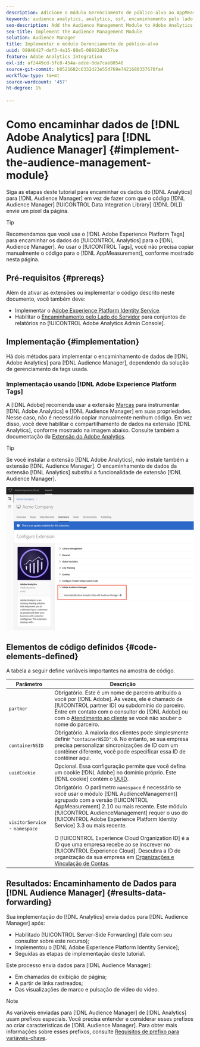 ```yaml
---
description: Adicione o módulo Gerenciamento de público-alvo ao AppMeasurement do Adobe Analytics para encaminhar os dados do Analytics para o Audience Manager em vez de fazer com que o código da Data Integration Library de Audience Manager (DIL) envie um pixel da página.
keywords: audience analytics, analytics, ssf, encaminhamento pelo lado do servidor
seo-description: Add the Audience Management Module to Adobe Analytics AppMeasurement to forward Analytics data to Audience Manager instead of having the Audience Manager Data Integration Library (DIL) code send a pixel from the page.
seo-title: Implement the Audience Management Module
solution: Audience Manager
title: Implementar o módulo Gerenciamento de público-alvo
uuid: 08846427-def3-4a15-88e5-08882d8d57ce
feature: Adobe Analytics Integration
exl-id: af2449cd-5fc8-454a-adce-0da7cae80548
source-git-commit: b0521682c6332d23e55d769e7421680337670fa4
workflow-type: tm+mt
source-wordcount: '457'
ht-degree: 1%

---
```


# Como encaminhar dados de [!DNL Adobe Analytics] para [!DNL Audience Manager] {#implement-the-audience-management-module}

Siga as etapas deste tutorial para encaminhar os dados do [!DNL Analytics] para [!DNL Audience Manager] em vez de fazer com que o código [!DNL Audience Manager] [!UICONTROL Data Integration Library] ([!DNL DIL]) envie um pixel da página.

>[!TIP]
>
>Recomendamos que você use o [!DNL Adobe Experience Platform Tags] para encaminhar os dados do [!UICONTROL Analytics] para o [!DNL Audience Manager]. Ao usar o [!UICONTROL Tags], você não precisa copiar manualmente o código para o [!DNL AppMeasurement], conforme mostrado nesta página.

## Pré-requisitos {#prereqs}

Além de ativar as extensões ou implementar o código descrito neste documento, você também deve:

* Implementar o [Adobe Experience Platform Identity Service](https://experienceleague.adobe.com/docs/id-service/using/home.html).
* Habilitar o [Encaminhamento pelo Lado do Servidor](https://experienceleague.adobe.com/docs/analytics/admin/admin-tools/server-side-forwarding/ssf.html) para conjuntos de relatórios no [!UICONTROL Adobe Analytics Admin Console].

## Implementação {#implementation}

Há dois métodos para implementar o encaminhamento de dados de [!DNL Adobe Analytics] para [!DNL Audience Manager], dependendo da solução de gerenciamento de tags usada.

### Implementação usando [!DNL Adobe Experience Platform Tags]

A [!DNL Adobe] recomenda usar a extensão [Marcas](https://experienceleague.adobe.com/docs/experience-platform/tags/home.html?lang=en) para instrumentar [!DNL Adobe Analytics] e [!DNL Audience Manager] em suas propriedades. Nesse caso, não é necessário copiar manualmente nenhum código. Em vez disso, você deve habilitar o compartilhamento de dados na extensão [!DNL Analytics], conforme mostrado na imagem abaixo. Consulte também a documentação da [Extensão do Adobe Analytics](https://experienceleague.adobe.com/docs/experience-platform/tags/extensions/adobe/analytics/overview.html#adobe-audience-manager).

>[!TIP]
>
>Se você instalar a extensão [!DNL Adobe Analytics], *não* instale também a extensão [!DNL Audience Manager]. O encaminhamento de dados da extensão [!DNL Analytics] substitui a funcionalidade de extensão [!DNL Audience Manager].

![Como habilitar o compartilhamento de dados da extensão do Adobe Analytics para o Audience Manager](/help/using/integration/assets/analytics-to-aam.png)

## Elementos de código definidos {#code-elements-defined}

A tabela a seguir define variáveis importantes na amostra de código.

| Parâmetro | Descrição |
|--- |--- |
| `partner` | Obrigatório. Este é um nome de parceiro atribuído a você por [!DNL Adobe]. Às vezes, ele é chamado de [!UICONTROL partner ID] ou subdomínio do parceiro.  Entre em contato com o consultor do [!DNL Adobe] ou com o [Atendimento ao cliente](https://helpx.adobe.com/br/marketing-cloud/contact-support.html) se você não souber o nome do parceiro. |
| `containerNSID` | Obrigatório. A maioria dos clientes pode simplesmente definir `"containerNSID":0`. No entanto, se sua empresa precisa personalizar sincronizações de ID com um contêiner diferente, você pode especificar essa ID de contêiner aqui. |
| `uuidCookie` | Opcional. Essa configuração permite que você defina um cookie [!DNL Adobe] no domínio próprio. Este [!DNL cookie] contém o [UUID](../../reference/ids-in-aam.md). |
| `visitorService` - `namespace` | Obrigatório. O parâmetro `namespace` é necessário se você usar o módulo [!DNL AudienceManagement] agrupado com a versão [!UICONTROL AppMeasurement] 2.10 ou mais recente. Este módulo [!UICONTROL AudienceManagement] requer o uso do [!UICONTROL Adobe Experience Platform Identity Service] 3.3 ou mais recente. <br><br>O [!UICONTROL Experience Cloud Organization ID] é a ID que uma empresa recebe ao se inscrever no [!UICONTROL Experience Cloud]. Descubra a ID de organização da sua empresa em [Organizações e Vinculação de Contas](https://experienceleague.adobe.com/docs/core-services/interface/manage-users-and-products/organizations.html). |

## Resultados: Encaminhamento de Dados para [!DNL Audience Manager] {#results-data-forwarding}

Sua implementação do [!DNL Analytics] envia dados para [!DNL Audience Manager] após:

* Habilitado [!UICONTROL Server-Side Forwarding] (fale com seu consultor sobre este recurso);
* Implementou o [!DNL Adobe Experience Platform Identity Service];
* Seguidas as etapas de implementação deste tutorial.

Este processo envia dados para [!DNL Audience Manager]:

* Em chamadas de exibição de página;
* A partir de links rastreados;
* Das visualizações de marco e pulsação de vídeo do vídeo.

>[!NOTE]
>
>As variáveis enviadas para [!DNL Audience Manager] de [!DNL Analytics] usam prefixos especiais. Você precisa entender e considerar esses prefixos ao criar características de [!DNL Audience Manager]. Para obter mais informações sobre esses prefixos, consulte [Requisitos de prefixo para variáveis-chave](../../features/traits/trait-variable-prefixes.md).
